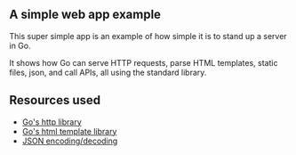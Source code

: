 ## A simple web app example
This super simple app is an example of how simple it is to stand up a server in Go.

It shows how Go can serve HTTP requests, parse HTML templates, static files, json, and call APIs, all using the standard library.

## Resources used
* [Go's http library](https://golang.org/pkg/net/http/)
* [Go's html template library](https://golang.org/pkg/html/template/)
* [JSON encoding/decoding](https://golang.org/pkg/encoding/json/)
